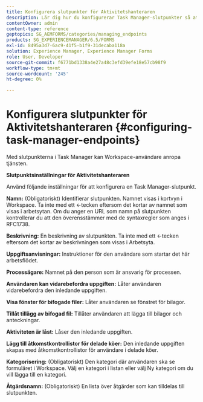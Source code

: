 ```yaml
---
title: Konfigurera slutpunkter för Aktivitetshanteraren
description: Lär dig hur du konfigurerar Task Manager-slutpunkter så att tjänsten anropas. Olika inställningar krävs för att konfigurera slutpunkter för Task Manager.
contentOwner: admin
content-type: reference
geptopics: SG_AEMFORMS/categories/managing_endpoints
products: SG_EXPERIENCEMANAGER/6.5/FORMS
exl-id: 8495a3d7-6ac9-41f5-b1f9-31decaba118a
solution: Experience Manager, Experience Manager Forms
role: User, Developer
source-git-commit: f6771bd1338a4e27a48c3efd39efe18e57cb98f9
workflow-type: tm+mt
source-wordcount: '245'
ht-degree: 0%

---
```


# Konfigurera slutpunkter för Aktivitetshanteraren {#configuring-task-manager-endpoints}

Med slutpunkterna i Task Manager kan Workspace-användare anropa tjänsten.

**Slutpunktsinställningar för Aktivitetshanteraren**

Använd följande inställningar för att konfigurera en Task Manager-slutpunkt.

**Namn:** (Obligatoriskt) Identifierar slutpunkten. Namnet visas i kortvyn i Workspace. Ta inte med ett &lt;-tecken eftersom det kortar av namnet som visas i arbetsytan. Om du anger en URL som namn på slutpunkten kontrollerar du att den överensstämmer med de syntaxregler som anges i RFC1738.

**Beskrivning:** En beskrivning av slutpunkten. Ta inte med ett &lt;-tecken eftersom det kortar av beskrivningen som visas i Arbetsyta.

**Uppgiftsanvisningar:** Instruktioner för den användare som startar det här arbetsflödet.

**Processägare:** Namnet på den person som är ansvarig för processen.

**Användaren kan vidarebefordra uppgiften:** Låter användaren vidarebefordra den inledande uppgiften.

**Visa fönster för bifogade filer:** Låter användaren se fönstret för bilagor.

**Tillåt tillägg av bifogad fil:** Tillåter användaren att lägga till bilagor och anteckningar.

**Aktiviteten är låst:** Låser den inledande uppgiften.

**Lägg till åtkomstkontrollistor för delade köer:** Den inledande uppgiften skapas med åtkomstkontrollistor för användare i delade köer.

**Kategorisering:** (Obligatoriskt) Den kategori där användaren ska se formuläret i Workspace. Välj en kategori i listan eller välj Ny kategori om du vill lägga till en kategori.

**Åtgärdsnamn:** (Obligatoriskt) En lista över åtgärder som kan tilldelas till slutpunkten.
